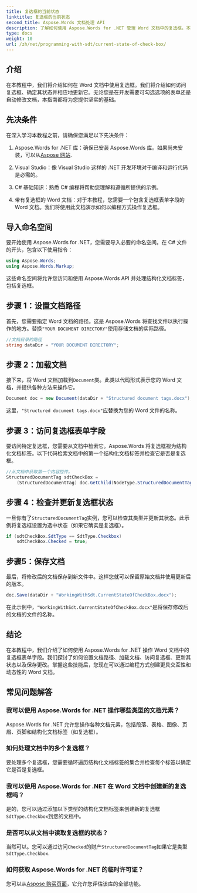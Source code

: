 ```yaml
---
title: 复选框的当前状态
linktitle: 复选框的当前状态
second_title: Aspose.Words 文档处理 API
description: 了解如何使用 Aspose.Words for .NET 管理 Word 文档中的复选框。本指南介绍如何以编程方式设置、更新和保存复选框。
type: docs
weight: 10
url: /zh/net/programming-with-sdt/current-state-of-check-box/
---
```

## 介绍

在本教程中，我们将介绍如何在 Word 文档中使用复选框。我们将介绍如何访问复选框、确定其状态并相应地更新它。无论您是在开发需要可勾选选项的表单还是自动修改文档，本指南都将为您提供坚实的基础。

## 先决条件

在深入学习本教程之前，请确保您满足以下先决条件：

1.  Aspose.Words for .NET 库：确保已安装 Aspose.Words 库。如果尚未安装，可以从[Aspose 网站](https://releases.aspose.com/words/net/).

2. Visual Studio：像 Visual Studio 这样的 .NET 开发环境对于编译和运行代码是必需的。

3. C# 基础知识：熟悉 C# 编程将帮助您理解和遵循所提供的示例。

4. 带有复选框的 Word 文档：对于本教程，您需要一个包含复选框表单字段的 Word 文档。我们将使用此文档演示如何以编程方式操作复选框。

## 导入命名空间

要开始使用 Aspose.Words for .NET，您需要导入必要的命名空间。在 C# 文件的开头，包含以下使用指令：

```csharp
using Aspose.Words;
using Aspose.Words.Markup;
```

这些命名空间将允许您访问和使用 Aspose.Words API 并处理结构化文档标签，包括复选框。

## 步骤 1：设置文档路径

首先，您需要指定 Word 文档的路径。这是 Aspose.Words 将查找文件以执行操作的地方。替换`"YOUR DOCUMENT DIRECTORY"`使用存储文档的实际路径。

```csharp
//文档目录的路径
string dataDir = "YOUR DOCUMENT DIRECTORY";
```

## 步骤 2：加载文档

接下来，将 Word 文档加载到`Document`类。此类以代码形式表示您的 Word 文档，并提供各种方法来操作它。

```csharp
Document doc = new Document(dataDir + "Structured document tags.docx");
```

这里，`"Structured document tags.docx"`应替换为您的 Word 文件的名称。

## 步骤 3：访问复选框表单字段

要访问特定复选框，您需要从文档中检索它。Aspose.Words 将复选框视为结构化文档标签。以下代码检索文档中的第一个结构化文档标签并检查它是否是复选框。

```csharp
//从文档中获取第一个内容控件。
StructuredDocumentTag sdtCheckBox =
    (StructuredDocumentTag) doc.GetChild(NodeType.StructuredDocumentTag, 0, true);
```

## 步骤 4：检查并更新复选框状态

一旦你有了`StructuredDocumentTag`实例，您可以检查其类型并更新其状态。此示例将复选框设置为选中状态（如果它确实是复选框）。

```csharp
if (sdtCheckBox.SdtType == SdtType.Checkbox)
    sdtCheckBox.Checked = true;
```

## 步骤5：保存文档

最后，将修改后的文档保存到新文件中。这样您就可以保留原始文档并使用更新后的版本。

```csharp
doc.Save(dataDir + "WorkingWithSdt.CurrentStateOfCheckBox.docx");
```

在此示例中，`"WorkingWithSdt.CurrentStateOfCheckBox.docx"`是将保存修改后的文档的文件的名称。

## 结论

在本教程中，我们介绍了如何使用 Aspose.Words for .NET 操作 Word 文档中的复选框表单字段。我们探讨了如何设置文档路径、加载文档、访问复选框、更新其状态以及保存更改。掌握这些技能后，您现在可以通过编程方式创建更具交互性和动态性的 Word 文档。

## 常见问题解答

### 我可以使用 Aspose.Words for .NET 操作哪些类型的文档元素？
Aspose.Words for .NET 允许您操作各种文档元素，包括段落、表格、图像、页眉、页脚和结构化文档标签（如复选框）。

### 如何处理文档中的多个复选框？
要处理多个复选框，您需要循环遍历结构化文档标签的集合并检查每个标签以确定它是否是复选框。

### 我可以使用 Aspose.Words for .NET 在 Word 文档中创建新的复选框吗？
是的，您可以通过添加以下类型的结构化文档标签来创建新的复选框`SdtType.Checkbox`到您的文档中。

### 是否可以从文档中读取复选框的状态？
当然可以。您可以通过访问`Checked`的财产`StructuredDocumentTag`如果它是类型`SdtType.Checkbox`.

### 如何获取 Aspose.Words for .NET 的临时许可证？
您可以从[Aspose 购买页面](https://purchase.aspose.com/temporary-license/)，它允许您评估该库的全部功能。